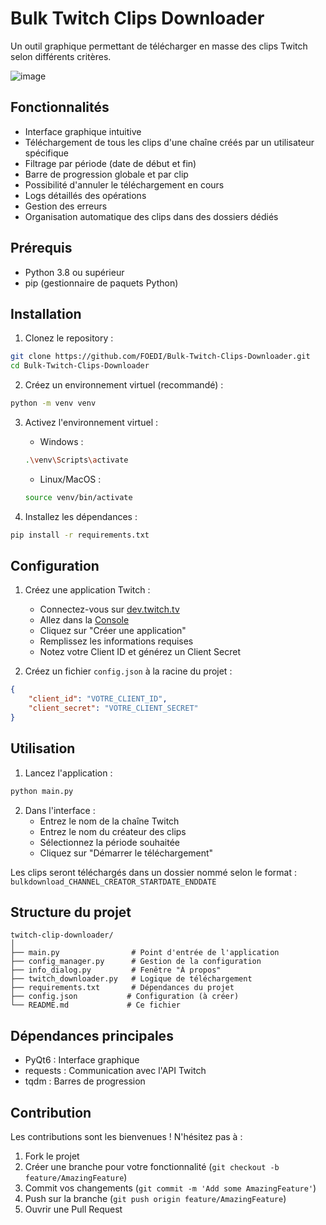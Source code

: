 # Bulk Twitch Clips Downloader

Un outil graphique permettant de télécharger en masse des clips Twitch selon différents critères.

![image](https://github.com/user-attachments/assets/a4a07168-7f90-4421-b0de-71b646a8c93c)

## Fonctionnalités

- Interface graphique intuitive
- Téléchargement de tous les clips d'une chaîne créés par un utilisateur spécifique
- Filtrage par période (date de début et fin)
- Barre de progression globale et par clip
- Possibilité d'annuler le téléchargement en cours
- Logs détaillés des opérations
- Gestion des erreurs
- Organisation automatique des clips dans des dossiers dédiés

## Prérequis

- Python 3.8 ou supérieur
- pip (gestionnaire de paquets Python)

## Installation

1. Clonez le repository :
```bash
git clone https://github.com/FOEDI/Bulk-Twitch-Clips-Downloader.git
cd Bulk-Twitch-Clips-Downloader
```

2. Créez un environnement virtuel (recommandé) :
```bash
python -m venv venv
```

3. Activez l'environnement virtuel :
   - Windows :
   ```bash
   .\venv\Scripts\activate
   ```
   - Linux/MacOS :
   ```bash
   source venv/bin/activate
   ```

4. Installez les dépendances :
```bash
pip install -r requirements.txt
```

## Configuration

1. Créez une application Twitch :
   - Connectez-vous sur [dev.twitch.tv](https://dev.twitch.tv)
   - Allez dans la [Console](https://dev.twitch.tv/console)
   - Cliquez sur "Créer une application"
   - Remplissez les informations requises
   - Notez votre Client ID et générez un Client Secret

2. Créez un fichier `config.json` à la racine du projet :
```json
{
    "client_id": "VOTRE_CLIENT_ID",
    "client_secret": "VOTRE_CLIENT_SECRET"
}
```

## Utilisation

1. Lancez l'application :
```bash
python main.py
```

2. Dans l'interface :
   - Entrez le nom de la chaîne Twitch
   - Entrez le nom du créateur des clips
   - Sélectionnez la période souhaitée
   - Cliquez sur "Démarrer le téléchargement"

Les clips seront téléchargés dans un dossier nommé selon le format :
`bulkdownload_CHANNEL_CREATOR_STARTDATE_ENDDATE`

## Structure du projet

```
twitch-clip-downloader/
│
├── main.py                # Point d'entrée de l'application
├── config_manager.py      # Gestion de la configuration
├── info_dialog.py         # Fenêtre "À propos"
├── twitch_downloader.py   # Logique de téléchargement
├── requirements.txt       # Dépendances du projet
├── config.json           # Configuration (à créer)
└── README.md             # Ce fichier
```

## Dépendances principales

- PyQt6 : Interface graphique
- requests : Communication avec l'API Twitch
- tqdm : Barres de progression

## Contribution

Les contributions sont les bienvenues ! N'hésitez pas à :
1. Fork le projet
2. Créer une branche pour votre fonctionnalité (`git checkout -b feature/AmazingFeature`)
3. Commit vos changements (`git commit -m 'Add some AmazingFeature'`)
4. Push sur la branche (`git push origin feature/AmazingFeature`)
5. Ouvrir une Pull Request
